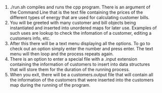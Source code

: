 1. ./run.sh compiles and runs the cpp program. There is an argument of the Command Line that is the text file containing the prices of the different types of energy that are used for calculating customer bills.
2. You will be greeted with many customer and bill objects being instantiated and inserted into 
unordered maps for later use. Examples of such uses are lookup to check the infomation of a customer,
editing a customers info, etc.
3. After this there will be a text menu displaying all the options. To go to check out an option simply enter the number and press enter. The text menu will then loop and the process repeats again.
4. There is an option to enter a special file with a .input extension containing the information of customers to insert into data structures that will store them for the duration of the running process.
5. When you exit, there will be a customers.output file that will contain all the information of the customers
that were inserted into the customers map during the running of the program.